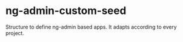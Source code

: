 # ng-admin-custom-seed
Structure to define ng-admin based apps. It adapts according to every project.
